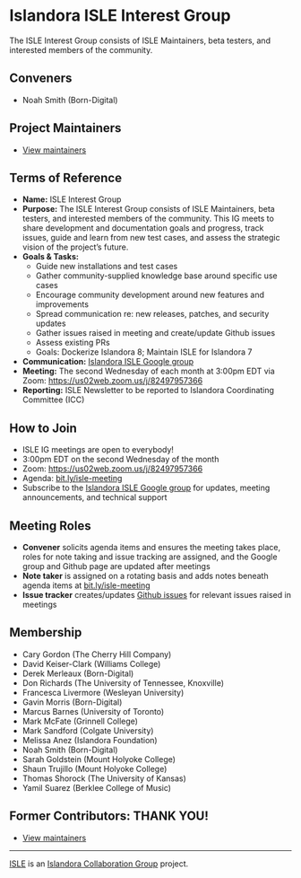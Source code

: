 # Islandora ISLE Interest Group
The ISLE Interest Group consists of ISLE Maintainers, beta testers, and interested members of the community. 

## Conveners
* Noah Smith (Born-Digital) 

## Project Maintainers
* [View maintainers](https://github.com/Islandora-Collaboration-Group/ISLE#isle-project-maintainers)

## Terms of Reference
* **Name:** ISLE Interest Group
* **Purpose:** The ISLE Interest Group consists of ISLE Maintainers, beta testers, and interested members of the community. This IG meets to share development and documentation goals and progress, track issues, guide and learn from new test cases, and assess the strategic vision of the project’s future.
* **Goals & Tasks:**
  * Guide new installations and test cases
  * Gather community-supplied knowledge base around specific use cases
  * Encourage community development around new features and improvements
  * Spread communication re: new releases, patches, and security updates   
  * Gather issues raised in meeting and create/update Github issues
  * Assess existing PRs
  * Goals: Dockerize Islandora 8; Maintain ISLE for Islandora 7
* **Communication:** [Islandora ISLE Google group](https://groups.google.com/forum/#!forum/islandora-isle)
* **Meeting:** The second Wednesday of each month at 3:00pm EDT via Zoom: <https://us02web.zoom.us/j/82497957366>
* **Reporting:** ISLE Newsletter to be reported to Islandora Coordinating Committee (ICC)

## How to Join
* ISLE IG meetings are open to everybody!
* 3:00pm EDT on the second Wednesday of the month
* Zoom: <https://us02web.zoom.us/j/82497957366>
* Agenda: [bit.ly/isle-meeting](https://bit.ly/isle-meeting)
* Subscribe to the [Islandora ISLE Google group](https://groups.google.com/forum/#!forum/islandora-isle) for updates, meeting announcements, and technical support

## Meeting Roles
* **Convener** solicits agenda items and ensures the meeting takes place, roles for note taking and issue tracking are assigned, and the Google group and Github page are updated after meetings
* **Note taker** is assigned on a rotating basis and adds notes beneath agenda items at [bit.ly/isle-meeting](https://bit.ly/isle-meeting)
* **Issue tracker** creates/updates [Github issues](https://github.com/Islandora-Collaboration-Group/ISLE/issues) for relevant issues raised in meetings

## Membership
* Cary Gordon (The Cherry Hill Company)
* David Keiser-Clark (Williams College)
* Derek Merleaux (Born-Digital)
* Don Richards (The University of Tennessee, Knoxville)
* Francesca Livermore (Wesleyan University)
* Gavin Morris (Born-Digital)
* Marcus Barnes (University of Toronto)
* Mark McFate (Grinnell College)
* Mark Sandford (Colgate University)
* Melissa Anez (Islandora Foundation)
* Noah Smith (Born-Digital)
* Sarah Goldstein (Mount Holyoke College)
* Shaun Trujillo (Mount Holyoke College)
* Thomas Shorock (The University of Kansas)
* Yamil Suarez (Berklee College of Music)

## Former Contributors: THANK YOU!
* [View maintainers](https://github.com/Islandora-Collaboration-Group/ISLE#former-contributors)

---
[ISLE](https://github.com/Islandora-Collaboration-Group/ISLE) is an [Islandora Collaboration Group](https://github.com/Islandora-Collaboration-Group) project.
